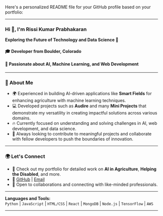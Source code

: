 Here's a personalized README file for your GitHub profile based on your portfolio:

---

### Hi 👋, I'm Rissi Kumar Prabhakaran  
**Exploring the Future of Technology and Data Science 🚀**

#### 🎓 Developer from Boulder, Colorado  
#### 🌱 Passionate about AI, Machine Learning, and Web Development

---

### 🌟 About Me  
- 🌍 Experienced in building AI-driven applications like **Smart Fields** for enhancing agriculture with machine learning techniques.  
- 💻 Developed projects such as **Audire** and many **Mini Projects** that demonstrate my versatility in creating impactful solutions across various domains.  
- 🔥 Currently focused on understanding and solving challenges in AI, web development, and data science.  
- 🎯 Always looking to contribute to meaningful projects and collaborate with fellow developers to push the boundaries of innovation.

---

### 🌍 Let's Connect  
- 💼 Check out my portfolio for detailed work on **AI in Agriculture**, **Helping the Disabled**, and more.  
- 🔗 [GitHub](https://rissikumarp.github.io/rissikumar_portfolio/) | [Email](mailto:ripr8775@colorado.edu)  
- 🤝 Open to collaborations and connecting with like-minded professionals.

---

**Languages and Tools:**  
`Python` | `JavaScript` | `HTML/CSS` | `React` | `MongoDB` | `Node.js` | `TensorFlow` | `AWS`

---
